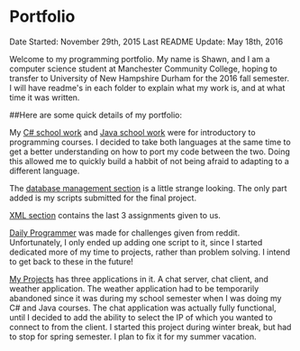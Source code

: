 # Portfolio
Date Started: November 29th, 2015
Last README Update: May 18th, 2016

Welcome to my programming portfolio.  My name is Shawn, and I am a computer science student at Manchester Community College, hoping to transfer to University of New Hampshire Durham for the 2016 fall semester.  I will have readme's in each folder to explain what my work is, and at what time it was written.

##Here are some quick details of my portfolio:

My [C# school work](https://github.com/Xievv/Portfolio/tree/master/schoolWork/CSharp) and [Java school work](https://github.com/Xievv/Portfolio/tree/master/schoolWork/Java) were for introductory to programming courses.  I decided to take both languages at the same time to get a better understanding on how to port my code between the two.  Doing this allowed me to quickly build a habbit of not being afraid to adapting to a different language.

The [database management section](https://github.com/Xievv/Portfolio/tree/master/schoolWork/DatabaseManagement) is a little strange looking.  The only part added is my scripts submitted for the final project.

[XML section](https://github.com/Xievv/Portfolio/tree/master/schoolWork/XML) contains the last 3 assignments given to us.

[Daily Programmer](https://github.com/Xievv/Portfolio/tree/master/dailyProgrammer) was made for challenges given from reddit.  Unfortunately, I only ended up adding one script to it, since I started dedicated more of my time to projects, rather than problem solving.  I intend to get back to these in the future!

[My Projects](https://github.com/Xievv/Portfolio/tree/master/MyProjects) has three applications in it.  A chat server, chat client, and weather application.  The weather application had to be temporarily abandoned since it was during my school semester when I was doing my C# and Java courses.  The chat application was actually fully functional, until I decided to add the ability to select the IP of which you wanted to connect to from the client.  I started this project during winter break, but had to stop for spring semester.  I plan to fix it for my summer vacation.